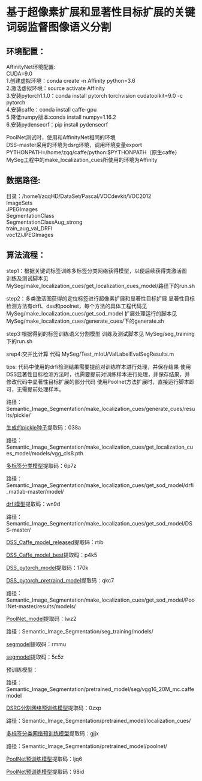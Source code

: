 基于超像素扩展和显著性目标扩展的关键词弱监督图像语义分割
=====
环境配置：
-----
AffinityNet环境配置:<br>
CUDA=9.0<br>
1.创建虚拟环境：conda create -n Affinity python=3.6<br>
2.激活虚拟环境：source activate Affinity<br>
3.安装pytorch1.1.0：conda install pytorch torchvision cudatoolkit=9.0 -c pytorch<br>
4.安装caffe：conda install caffe-gpu<br>
5.降低numpy版本:conda install numpy=1.16.2<br>
6.安装pydensecrf：pip install pydensecrf<br>

PoolNet测试时，使用和AffinityNet相同的环境<br>
DSS-master采用的环境为dsrg环境，调用环境变量export PYTHONPATH=/home/zqq/caffe/python:$PYTHONPATH（原生caffe）<br>
MySeg工程中的make_localization_cues所使用的环境为Affinity<br>

数据路径:
-----
目录：/home1/zqqHD/DataSet/Pascal/VOCdevkit/VOC2012<br>
ImageSets<br>
JPEGImages<br>
SegmentationClass<br>
SegmentationClassAug_strong<br>
train_aug_val_DRFI<br>
voc12/JPEGImages<br>

算法流程：
-----
step1：根据关键词标签训练多标签分类网络获得模型，以便后续获得类激活图<br>
训练及测试脚本见  MySeg/make_localization_cues/get_localization_cues_model/路径下的run.sh<br>

step2：多类激活图获得的定位标签进行超像素扩展和显著性目标扩展
显著性目标检测方法有drfi、dss和poolnet，每个方法的具体工程代码见  MySeg/make_localization_cues/get_sod_model
扩展处理运行的脚本见 MySeg/make_localization_cues/generate_cues/下的generate.sh

step3:根据得到的标签训练语义分割模型
训练及测试脚本见  MySeg/seg_training下的run.sh

srep4:交并比计算
代码 MySeg/Test_mIoU/ValLabelEvalSegResults.m

tips:
代码中使用的drfi检测结果需要提前对训练样本进行处理，并保存结果
使用DSS显著性目标检测方法时，也需要提前对训练样本进行处理，并保存结果，并修改代码中显著性目标扩展的部分代码
使用Poolnet方法扩展时，直接运行脚本即可，无需提前处理样本。



路径：Semantic_Image_Segmentation/make_localization_cues/generate_cues/results/pickle/

[生成的pickle种子](https://pan.baidu.com/s/1Lpv_tFkc9VUsWzIvW7hxpg)提取码：038a

路径：Semantic_Image_Segmentation/make_localization_cues/get_localization_cues_model/models/vgg_cls8.pth

[多标签分类模型](https://pan.baidu.com/s/1ZfKZGBoS5iML6T6ZRBirfg)提取码：6p7z

路径：Semantic_Image_Segmentation/make_localization_cues/get_sod_model/drfi_matlab-master/model/

[drfi模型](https://pan.baidu.com/s/1wbgBaZ8cCWcYZGVQBMc7EA)提取码：wn9d 

路径：Semantic_Image_Segmentation/make_localization_cues/get_sod_model/DSS-master/

[DSS_Caffe_model_released](https://pan.baidu.com/s/1NVVpH-mZJwFvHRpI3hmT-g)提取码：rtib

[DSS_Caffe_model_best](https://pan.baidu.com/s/1mkdf1KzKi5EzEVFc9LNu1A)提取码：p4k5

[DSS_pytorch_model](https://pan.baidu.com/s/1O3XzTeEiwQXiInbV4U9Bqw)提取码：170k 

[DSS_pytorch_pretraind_model](https://pan.baidu.com/s/1IHySM0dnqgNwYyY8rbs-nA)提取码：qkc7

路径：Semantic_Image_Segmentation/make_localization_cues/get_sod_model/PoolNet-master/results/models/

[PoolNet_model](https://pan.baidu.com/s/1H9L9Bcji7iPts7t4nxhyxA)提取码：lwz2


路径：Semantic_Image_Segmentation/seg_training/models/

[segmodel](https://pan.baidu.com/s/1G5VMPB0Zw9Twyvt8VorS6A)提取码：rmmu

[segmodel](https://pan.baidu.com/s/1Dp-6nOh-TQ8u6TPvnXrzxw )提取码：5c5z

预训练模型：

路径：Semantic_Image_Segmentation/pretrained_model/seg/vgg16_20M_mc.caffemodel

[DSRG分割网络预训练模型](https://pan.baidu.com/s/1UvgHgA-9XgAg7UhUEoXKcg)提取码：0zxp

路径：Semantic_Image_Segmentation/pretrained_model/localization_cues/

[多标签分类网络预训练模型](https://pan.baidu.com/s/1-UpBZGs5Elki-W8P_vkpAA)提取码：gjjx

路径：Semantic_Image_Segmentation/pretrained_model/poolnet/

[PoolNet预训练模型](https://pan.baidu.com/s/1ScxdQh9G4bftY1BWu0Wnkg)提取码：ljq6 

[PoolNet预训练模型](https://pan.baidu.com/s/1gTxp2TO72lfIRKL-ieH3-Q)提取码：98id

